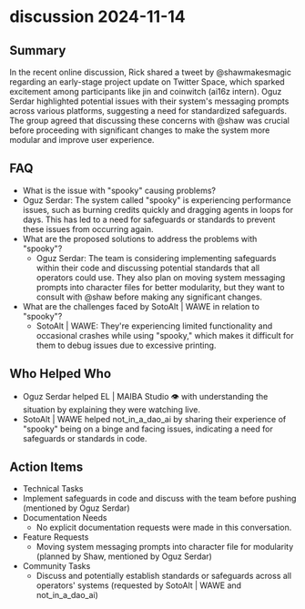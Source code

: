 # discussion 2024-11-14

## Summary

In the recent online discussion, Rick shared a tweet by @shawmakesmagic regarding an early-stage project update on
Twitter Space, which sparked excitement among participants like jin and coinwitch (ai16z intern). Oguz Serdar
highlighted potential issues with their system's messaging prompts across various platforms, suggesting a need for
standardized safeguards. The group agreed that discussing these concerns with @shaw was crucial before proceeding with
significant changes to make the system more modular and improve user experience.

## FAQ

- What is the issue with "spooky" causing problems?
- Oguz Serdar: The system called "spooky" is experiencing performance issues, such as burning credits quickly and
  dragging agents in loops for days. This has led to a need for safeguards or standards to prevent these issues from
  occurring again.
- What are the proposed solutions to address the problems with "spooky"?
    - Oguz Serdar: The team is considering implementing safeguards within their code and discussing potential standards
      that all operators could use. They also plan on moving system messaging prompts into character files for better
      modularity, but they want to consult with @shaw before making any significant changes.
- What are the challenges faced by SotoAlt | WAWE in relation to "spooky"?
    - SotoAlt | WAWE: They're experiencing limited functionality and occasional crashes while using "spooky," which
      makes it difficult for them to debug issues due to excessive printing.

## Who Helped Who

- Oguz Serdar helped EL | MAIBA Studio 👁 with understanding the situation by explaining they were watching live.
- SotoAlt | WAWE helped not_in_a_dao_ai by sharing their experience of "spooky" being on a binge and facing issues, indicating a need for safeguards or standards in code.

## Action Items

- Technical Tasks
- Implement safeguards in code and discuss with the team before pushing (mentioned by Oguz Serdar)
- Documentation Needs
    - No explicit documentation requests were made in this conversation.
- Feature Requests
    - Moving system messaging prompts into character file for modularity (planned by Shaw, mentioned by Oguz Serdar)
- Community Tasks
    - Discuss and potentially establish standards or safeguards across all operators' systems (requested by SotoAlt |
      WAWE and not_in_a_dao_ai)
